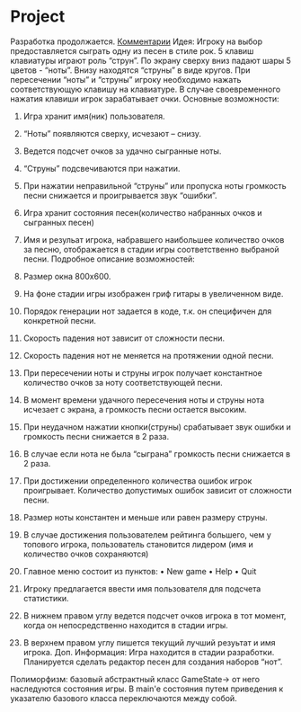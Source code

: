 Project
=======
Разработка продолжается.
<a href="https://github.com/syrotynin/Project/issues/1">Комментарии</a>
Идея:
Игроку на выбор предоставляется сыграть одну из песен в стиле рок. 5 клавиш клавиатуры играют роль “струн”. По экрану сверху вниз падают шары 5 цветов - “ноты”. Внизу находятся “струны” в виде кругов. При пересечении “ноты” и “струны” игроку необходимо нажать соответствующую клавишу на клавиатуре. В случае своевременного нажатия клавиши игрок зарабатывает очки. 
Основные возможности:

1.	Игра хранит имя(ник) пользователя.
2.	“Ноты” появляются сверху, исчезают – снизу.
3.	Ведется подсчет очков за удачно сыгранные ноты.
4.	“Струны” подсвечиваются при нажатии. 
5.	При нажатии неправильной “струны” или пропуска ноты громкость песни снижается и проигрывается звук “ошибки”.
6.	Игра хранит состояния песен(количество набранных очков и сыгранных песен)
7.	Имя и резульат игрока, набравшего наибольшее количество очков за песню, отображается в стадии игры соответственно выбраной песни.
Подробное описание возможностей:
1.	Размер окна 800x600.
2.	На фоне стадии игры изображен гриф гитары в увеличенном виде.
3.	Порядок генерации нот задается в коде, т.к. он специфичен для конкретной песни.
4.	Скорость падения нот зависит от сложности песни.
5.	Скорость падения нот не меняется на протяжении одной песни.
6.	При пересечении ноты и струны игрок получает константное количество очков за ноту соответствующей песни.
7.	В момент времени удачного пересечения ноты и струны нота исчезает с экрана, а громкость песни остается высоким.
8.	При неудачном нажатии кнопки(струны) срабатывает звук ошибки и громкость песни снижается в 2 раза.
9.	В случае если нота не была “сыграна” громкость песни снижается в 2 раза.
10.	При достижении определенного количества ошибок игрок проигрывает. Количество допустимых ошибок зависит от сложности песни.
11.	Размер ноты константен и меньше или равен размеру струны.
12.	В случае достижения пользователем рейтинга большего, чем у топового игрока, пользователь становится лидером (имя и количество очков сохраняются)

14.	Главное меню состоит из пунктов:
•	New game
•	Help
•	Quit

15.	Игроку предлагается ввести имя пользователя для подсчета статистики.
16.	В нижнем правом углу ведется подсчет очков игрока в тот момент, когда он непосредственно находится в стадии игры.
17.	В верхнем правом углу пишется текущий лучший резуьтат и имя игрока.
Доп. Информация:
Игра находится в стадии разработки. Планируется сделать редактор песен для создания наборов “нот”.

Полиморфизм: базовый абстрактный класс GameState-> от него наследуются состояния игры. В main'е состояния путем приведения к указателю базового класса переключаются между собой.
